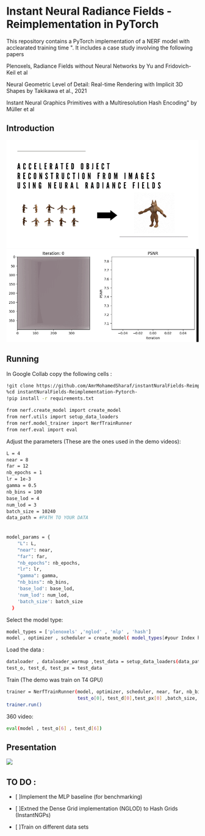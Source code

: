 # Instant Neural Radiance Fields - Reimplementation in PyTorch

This repository contains a PyTorch implementation of a NERF model with acclearated training time ". It includes a case study involving the following papers

Plenoxels, Radiance Fields without Neural Networks by Yu and Fridovich-Keil et al

Neural Geometric Level of Detail: Real-time Rendering with Implicit 3D Shapes by Takikawa et al., 2021

Instant Neural Graphics Primitives with a Multiresolution Hash Encoding" by Müller et al


## Introduction

![Input -> output](media/slide1.gif)
![Input -> output](media/nglod.gif)

## Running 


In Google Collab  copy the following cells : 

```bash
!git clone https://github.com/AmrMohamedSharaf/instantNuralFields-Reimplementation-Pytorch-.git
%cd instantNuralFields-Reimplementation-Pytorch-
!pip install -r requirements.txt
```
```bash
from nerf.create_model import create_model
from nerf.utils import setup_data_loaders
from nerf.model_trainer import NerfTrainRunner
from nerf.eval import eval
````


Adjust the parameters (These are the ones used in the demo videos):

```bash
L = 4
near = 8
far = 12
nb_epochs = 1
lr = 1e-3
gamma = 0.5
nb_bins = 100
base_lod = 4
num_lod = 3
batch_size = 10240
data_path = #PATH TO YOUR DATA 


model_params = {
    "L": L,
    "near": near,
    "far": far,
    "nb_epochs": nb_epochs,
    "lr": lr,
    "gamma": gamma,
    "nb_bins": nb_bins,
    'base_lod': base_lod,
    'num_lod': num_lod,
    'batch_size': batch_size
  }
````

Select the model type:

```bash
model_types = ['plenoxels' ,'nglod' , 'mlp' , 'hash']
model , optimizer , scheduler = create_model( model_types[#your Index here] ,model_params )
````

Load the data :

```bash
dataloader , dataloader_warmup ,test_data = setup_data_loaders(data_path, batch_size)
test_o, test_d, test_px = test_data

````

Train  (The demo was train on T4 GPU)
```bash
trainer = NerfTrainRunner(model, optimizer, scheduler, near, far, nb_bins, nb_epochs, dataloader,
                          test_o[0], test_d[0],test_px[0] ,batch_size, checkpoints_path = None)
trainer.run()
````


 360 video:

```bash
eval(model , test_o[6] , test_d[6])
````

## Presentation

![](media/slides.gif)

## TO DO :
- [ ]Implement the MLP baseline (for benchmarking)

- [ ]Extned the Dense Grid implementation (NGLOD) to Hash Grids (InstantNGPs)

- [ ]Train on different data sets
